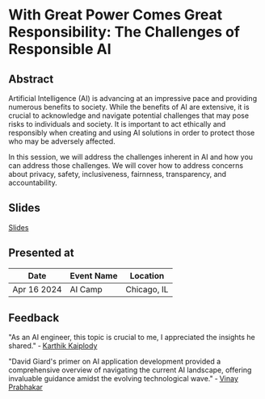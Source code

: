 # With Great Power Comes Great Responsibility: The Challenges of Responsible AI

## Abstract

Artificial Intelligence (AI) is advancing at an impressive pace and providing numerous benefits to society. While the benefits of AI are extensive, it is crucial to acknowledge and navigate potential challenges that may pose risks to individuals and society. It is important to act ethically and responsibly when creating and using AI solutions in order to protect those who may be adversely affected.

In this session, we will address the challenges inherent in AI and how you can address those challenges. We will cover how to address concerns about privacy, safety, inclusiveness, fairnness, transparency, and accountability.

## Slides

[Slides](https://1drv.ms/p/s!AsEkrMBA7Ehw1a9mLkjCQYUW53a1pQ?e=8zcjAq)

## Presented at

| Date | Event Name                                      | Location                |
| ---------------- | ----------------------------------------------- | ----------------------- |
| Apr 16 2024        | AI Camp                          | Chicago, IL |

## Feedback

"As an AI engineer, this topic is crucial to me, I appreciated the insights he shared."
&dash; [Karthik Kaiplody](https://www.linkedin.com/posts/karthikkaiplody_interesting-talks-at-the-chicago-aicamp-event-activity-7186239558672396288-Wssp)

"David Giard's primer on AI application development provided a comprehensive overview of navigating the current AI landscape, offering invaluable guidance amidst the evolving technological wave."
&dash; [Vinay Prabhakar](https://www.linkedin.com/posts/vprabhakar1_thrilled-to-have-participated-in-the-recent-activity-7186505206996570112-60QP?utm_source=share&utm_medium=member_desktop)
